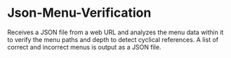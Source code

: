# Json-Menu-Verification
Receives a JSON file from a web URL and analyzes the menu data within it to verify the menu paths and depth to detect cyclical references. A list of correct and incorrect menus is output as a JSON file. 
